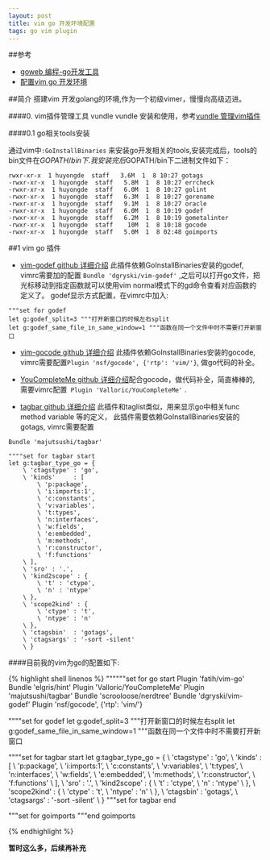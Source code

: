```yaml
---
layout: post
title: vim go 开发环境配置
tags: go vim plugin
---
```


##参考
* [goweb 编程-go开发工具](https://github.com/astaxie/build-web-application-with-golang/blob/master/zh/01.4.md)
* [配置vim go 开发环境](http://blog.kissdata.com/2014/06/18/vim-golang.html)


##简介
    搭建vim 开发golang的环境,作为一个初级vimer，慢慢向高级迈进。

####0. vim插件管理工具 vundle
vundle 安装和使用，参考[vundle 管理vim插件](http://huyongde.github.io/2016/01/02/vim-plugin-bundler-vundle.html)

####0.1 go相关tools安装

通过vim中`:GoInstallBinaries` 来安装go开发相关的tools,安装完成后，tools的bin文件在$GOPATH/bin下.
我安装完后$GOPATH/bin下二进制文件如下：


```
rwxr-xr-x  1 huyongde  staff   3.6M  1  8 10:27 gotags
-rwxr-xr-x  1 huyongde  staff   5.8M  1  8 10:27 errcheck
-rwxr-xr-x  1 huyongde  staff   6.0M  1  8 10:27 golint
-rwxr-xr-x  1 huyongde  staff   6.3M  1  8 10:27 gorename
-rwxr-xr-x  1 huyongde  staff   9.1M  1  8 10:27 oracle
-rwxr-xr-x  1 huyongde  staff   6.0M  1  8 10:19 godef
-rwxr-xr-x  1 huyongde  staff   6.2M  1  8 10:19 gometalinter
-rwxr-xr-x  1 huyongde  staff    10M  1  8 10:18 gocode
-rwxr-xr-x  1 huyongde  staff   5.0M  1  8 02:48 goimports
```
##1 vim go 插件
* [vim-godef github 详细介绍](https://github.com/dgryski/vim-godef)  此插件依赖GoInstallBinaries安装的godef, vimrc需要加的配置 `Bundle 'dgryski/vim-godef'` ,之后可以打开go文件，把光标移动到指定函数就可以使用vim normal模式下的gd命令查看对应函数的定义了。
godef显示方式配置，在vimrc中加入:

```
"""set for godef
let g:godef_split=3 """打开新窗口的时候左右split
let g:godef_same_file_in_same_window=1 """函数在同一个文件中时不需要打开新窗口
```

* [vim-gocode github 详细介绍](https://github.com/nsf/gocode) 此插件依赖GoInstallBinaries安装的gocode, vimrc需要配置`Plugin 'nsf/gocode', {'rtp': 'vim/'}`, 做go代码的补全。

* [YouCompleteMe github 详细介绍](https://github.com/Valloric/YouCompleteMe)配合gocode，做代码补全，简直棒棒的, 需要vimrc配置` Plugin 'Valloric/YouCompleteMe'` .

* [tagbar  github 详细介绍](https://github.com/majutsushi/tagbar) 此插件和taglist类似，用来显示go中相关func method variable 等的定义， 此插件需要依赖GoInstallBinaries安装的gotags, vimrc需要配置

```
Bundle 'majutsushi/tagbar'

""""set for tagbar start
let g:tagbar_type_go = {
    \ 'ctagstype' : 'go',
    \ 'kinds'     : [
        \ 'p:package',
        \ 'i:imports:1',
        \ 'c:constants',
        \ 'v:variables',
        \ 't:types',
        \ 'n:interfaces',
        \ 'w:fields',
        \ 'e:embedded',
        \ 'm:methods',
        \ 'r:constructor',
        \ 'f:functions'
    \ ],
    \ 'sro' : '.',
    \ 'kind2scope' : {
        \ 't' : 'ctype',
        \ 'n' : 'ntype'
    \ },
    \ 'scope2kind' : {
        \ 'ctype' : 't',
        \ 'ntype' : 'n'
    \ },
    \ 'ctagsbin'  : 'gotags',
    \ 'ctagsargs' : '-sort -silent'
    \ }
```

####目前我的vim为go的配置如下:

{% highlight shell linenos %}
""""""set for go start
     Plugin 'fatih/vim-go'
     Bundle 'elgris/hint'
     Plugin 'Valloric/YouCompleteMe'
     Plugin 'majutsushi/tagbar'
     Bundle 'scrooloose/nerdtree'
     Bundle 'dgryski/vim-godef'
     Plugin 'nsf/gocode', {'rtp': 'vim/'}

""""set for godef
let g:godef_split=3 """打开新窗口的时候左右split
let g:godef_same_file_in_same_window=1 """函数在同一个文件中时不需要打开新窗口

""""set for tagbar start
let g:tagbar_type_go = {
    \ 'ctagstype' : 'go',
    \ 'kinds'     : [
        \ 'p:package',
        \ 'i:imports:1',
        \ 'c:constants',
        \ 'v:variables',
        \ 't:types',
        \ 'n:interfaces',
        \ 'w:fields',
        \ 'e:embedded',
        \ 'm:methods',
        \ 'r:constructor',
        \ 'f:functions'
    \ ],
    \ 'sro' : '.',
    \ 'kind2scope' : {
        \ 't' : 'ctype',
        \ 'n' : 'ntype'
    \ },
    \ 'scope2kind' : {
        \ 'ctype' : 't',
        \ 'ntype' : 'n'
    \ },
    \ 'ctagsbin'  : 'gotags',
    \ 'ctagsargs' : '-sort -silent'
    \ }
"""set for tagbar end 

"""set for goimports
"""end goimports

{% endhighlight %}


**暂时这么多，后续再补充**

